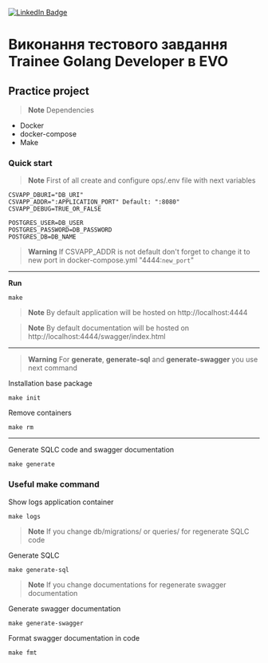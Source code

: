 [![LinkedIn Badge](https://img.shields.io/badge/LinkedIn-Profile-informational?style=flat&logo=linkedin&logoColor=white&color=0D76A8)](https://www.linkedin.com/in/daniil-drozdov-a5393521b/)

# Виконання тестового завдання Trainee Golang Developer в EVO

## Practice project

> **Note**
> Dependencies

* Docker
* docker-compose
* Make

### Quick start

> **Note**
> First of all create and configure ops/.env file with next variables

```
CSVAPP_DBURI="DB_URI"
CSVAPP_ADDR=":APPLICATION_PORT" Default: ":8080"
CSVAPP_DEBUG=TRUE_OR_FALSE

POSTGRES_USER=DB_USER
POSTGRES_PASSWORD=DB_PASSWORD
POSTGRES_DB=DB_NAME
```

> **Warning**
> If CSVAPP_ADDR is not default don't forget to change it to new port in docker-compose.yml "4444:`new_port`"

---

**Run**
```shell
make
```

> **Note**
> By default application will be hosted on http://localhost:4444

> **Note**
> By default documentation will be hosted on http://localhost:4444/swagger/index.html

---

> **Warning**
> For **generate**, **generate-sql** and **generate-swagger** you use next command

Installation base package
```shell
make init
```

Remove containers
```shell
make rm
```

---

Generate SQLC code and swagger documentation
```shell
make generate
```

### Useful make command

Show logs application container
```shell
make logs
```

> **Note**
> If you change db/migrations/ or queries/ for regenerate SQLC code

Generate SQLC 
```shell
make generate-sql
```

> **Note**
> If you change documentations for regenerate swagger documentation

Generate swagger documentation
```shell
make generate-swagger
```

Format swagger documentation in code
```shell
make fmt
```
